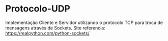 # Protocolo-UDP
Implementação Cliente e Servidor utilizando o protocolo TCP para troca de mensagens através de Sockets. Site referencia: https://realpython.com/python-sockets/
